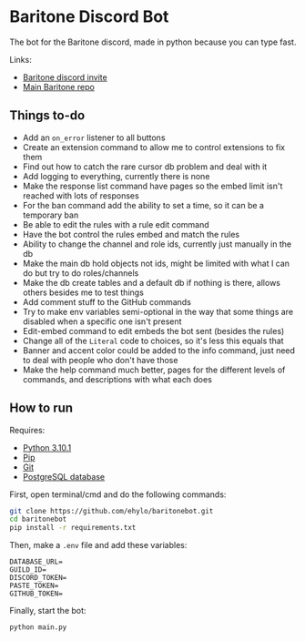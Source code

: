 # Baritone Discord Bot
The bot for the Baritone discord, made in python because you can type fast.

Links: 
*   [Baritone discord invite](https://discord.gg/s6fRBAUpmr)
*   [Main Baritone repo](https://github.com/cabaletta/baritone)
## Things to-do
*   Add an `on_error` listener to all buttons
*   Create an extension command to allow me to control extensions to fix them
*   Find out how to catch the rare cursor db problem and deal with it
*   Add logging to everything, currently there is none
*   Make the response list command have pages so the embed limit isn't reached with lots of responses
*   For the ban command add the ability to set a time, so it can be a temporary ban
*   Be able to edit the rules with a rule edit command
*   Have the bot control the rules embed and match the rules
*   Ability to change the channel and role ids, currently just manually in the db
*   Make the main db hold objects not ids, might be limited with what I can do but try to do roles/channels
*   Make the db create tables and a default db if nothing is there, allows others besides me to test things
*   Add comment stuff to the GitHub commands
*   Try to make env variables semi-optional in the way that some things are disabled when a specific one isn't present
*   Edit-embed command to edit embeds the bot sent (besides the rules)
*   Change all of the `Literal` code to choices, so it's less this equals that
*   Banner and accent color could be added to the info command, just need to deal with people who don't have those
*   Make the help command much better, pages for the different levels of commands, and descriptions with what each does
## How to run
Requires:
*   [Python 3.10.1](https://www.python.org/downloads/)
*   [Pip](https://pip.pypa.io/en/stable/installing/)
*   [Git](https://git-scm.com/book/en/v2/Getting-Started-Installing-Git)
*   [PostgreSQL database](https://www.postgresql.org/download/)

First, open terminal/cmd and do the following commands:
```bash
git clone https://github.com/ehylo/baritonebot.git
cd baritonebot
pip install -r requirements.txt
```
Then, make a `.env` file and add these variables:
```dotenv
DATABASE_URL=
GUILD_ID=
DISCORD_TOKEN=
PASTE_TOKEN=
GITHUB_TOKEN=
```
Finally, start the bot:
```bash
python main.py
```
